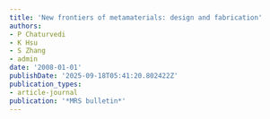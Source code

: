 ```yaml
---
title: 'New frontiers of metamaterials: design and fabrication'
authors:
- P Chaturvedi
- K Hsu
- S Zhang
- admin
date: '2008-01-01'
publishDate: '2025-09-18T05:41:20.802422Z'
publication_types:
- article-journal
publication: '*MRS bulletin*'
---
```

